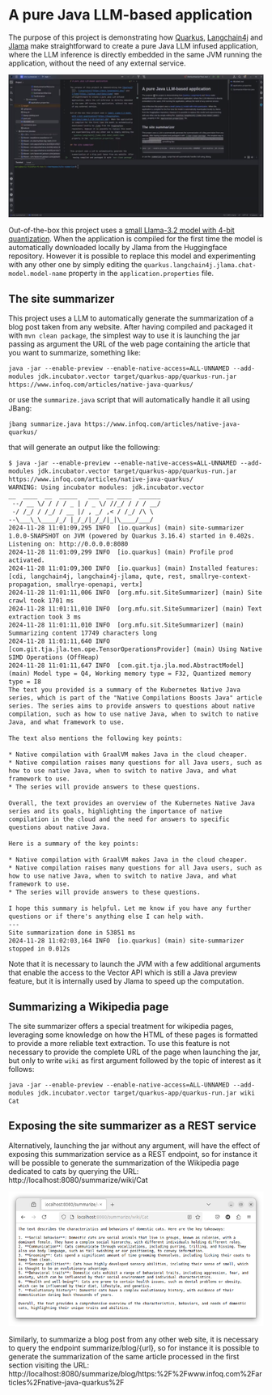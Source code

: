 # A pure Java LLM-based application

The purpose of this project is demonstrating how [Quarkus](https://quarkus.io/), [Langchain4j](https://docs.langchain4j.dev/) and [Jlama](https://github.com/tjake/Jlama) make straightforward to create a pure Java LLM infused application, where the LLM inference is directly embedded in the same JVM running the application, without the need of any external service. 

[![Watch the video](images/thumbnail.png)](images/summarization_video.mp4)

Out-of-the-box this project uses a [small Llama-3.2 model with 4-bit quantization](https://huggingface.co/tjake/Llama-3.2-1B-Instruct-JQ4). When the application is compiled for the first time the model is automatically downloaded locally by Jlama from the Huggingface repository. However it is possible to replace this model and experimenting with any other one by simply editing the `quarkus.langchain4j.jlama.chat-model.model-name` property in the `application.properties` file.  

## The site summarizer

This project uses a LLM to automatically generate the summarization of a blog post taken from any website. After having compiled and packaged it with `mvn clean package`, the simplest way to use it is launching the jar passing as argument the URL of the web page containing the article that you want to summarize, something like: 

```shell script
java -jar --enable-preview --enable-native-access=ALL-UNNAMED --add-modules jdk.incubator.vector target/quarkus-app/quarkus-run.jar https://www.infoq.com/articles/native-java-quarkus/
```

or use the `summarize.java` script that will automatically handle it all using JBang:

```shell
jbang summarize.java https://www.infoq.com/articles/native-java-quarkus/
```

that will generate an output like the following:

```
$ java -jar --enable-preview --enable-native-access=ALL-UNNAMED --add-modules jdk.incubator.vector target/quarkus-app/quarkus-run.jar https://www.infoq.com/articles/native-java-quarkus/
WARNING: Using incubator modules: jdk.incubator.vector
__  ____  __  _____   ___  __ ____  ______ 
 --/ __ \/ / / / _ | / _ \/ //_/ / / / __/ 
 -/ /_/ / /_/ / __ |/ , _/ ,< / /_/ /\ \   
--\___\_\____/_/ |_/_/|_/_/|_|\____/___/   
2024-11-28 11:01:09,295 INFO  [io.quarkus] (main) site-summarizer 1.0.0-SNAPSHOT on JVM (powered by Quarkus 3.16.4) started in 0.402s. Listening on: http://0.0.0.0:8080
2024-11-28 11:01:09,299 INFO  [io.quarkus] (main) Profile prod activated. 
2024-11-28 11:01:09,300 INFO  [io.quarkus] (main) Installed features: [cdi, langchain4j, langchain4j-jlama, qute, rest, smallrye-context-propagation, smallrye-openapi, vertx]
2024-11-28 11:01:11,006 INFO  [org.mfu.sit.SiteSummarizer] (main) Site crawl took 1701 ms
2024-11-28 11:01:11,010 INFO  [org.mfu.sit.SiteSummarizer] (main) Text extraction took 3 ms
2024-11-28 11:01:11,010 INFO  [org.mfu.sit.SiteSummarizer] (main) Summarizing content 17749 characters long
2024-11-28 11:01:11,640 INFO  [com.git.tja.jla.ten.ope.TensorOperationsProvider] (main) Using Native SIMD Operations (OffHeap)
2024-11-28 11:01:11,647 INFO  [com.git.tja.jla.mod.AbstractModel] (main) Model type = Q4, Working memory type = F32, Quantized memory type = I8
The text you provided is a summary of the Kubernetes Native Java series, which is part of the "Native Compilations Boosts Java" article series. The series aims to provide answers to questions about native compilation, such as how to use native Java, when to switch to native Java, and what framework to use.

The text also mentions the following key points:

* Native compilation with GraalVM makes Java in the cloud cheaper.
* Native compilation raises many questions for all Java users, such as how to use native Java, when to switch to native Java, and what framework to use.
* The series will provide answers to these questions.

Overall, the text provides an overview of the Kubernetes Native Java series and its goals, highlighting the importance of native compilation in the cloud and the need for answers to specific questions about native Java.

Here is a summary of the key points:

* Native compilation with GraalVM makes Java in the cloud cheaper.
* Native compilation raises many questions for all Java users, such as how to use native Java, when to switch to native Java, and what framework to use.
* The series will provide answers to these questions.

I hope this summary is helpful. Let me know if you have any further questions or if there's anything else I can help with.
---
Site summarization done in 53851 ms
2024-11-28 11:02:03,164 INFO  [io.quarkus] (main) site-summarizer stopped in 0.012s
```

Note that it is necessary to launch the JVM with a few additional arguments that enable the access to the Vector API which is still a Java preview feature, but it is internally used by Jlama to speed up the computation.

## Summarizing a Wikipedia page

The site summarizer offers a special treatment for wikipedia pages, leveraging some knowledge on how the HTML of these pages is formatted to provide a more reliable text extraction. To use this feature is not necessary to provide the complete URL of the page when launching the jar, but only to write `wiki` as first argument followed by the topic of interest as it follows:  

```shell script
java -jar --enable-preview --enable-native-access=ALL-UNNAMED --add-modules jdk.incubator.vector target/quarkus-app/quarkus-run.jar wiki Cat
```

## Exposing the site summarizer as a REST service

Alternatively, launching the jar without any argument, will have the effect of exposing this summarization service as a REST endpoint, so for instance it will be possible to generate the summarization of the Wikipedia page dedicated to cats by querying the URL: http://localhost:8080/summarize/wiki/Cat 

![](images/Summarize_Cat.png)
 
Similarly, to summarize a blog post from any other web site, it is necessary to query the endpoint summarize/blog/{url}, so for instance it is possible to generate the summarization of the same article processed in the first section visiting the URL: http://localhost:8080/summarize/blog/https:%2F%2Fwww.infoq.com%2Farticles%2Fnative-java-quarkus%2F